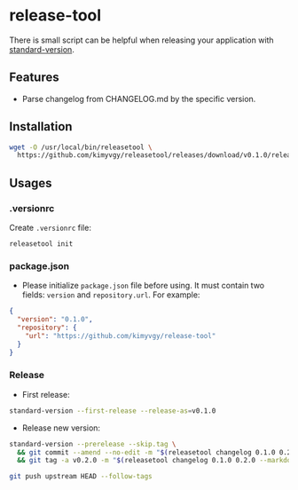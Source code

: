 # release-tool

There is small script can be helpful when releasing your application with [standard-version](https://github.com/conventional-changelog/standard-version).

## Features

- Parse changelog from CHANGELOG.md by the specific version.

## Installation

```bash
wget -O /usr/local/bin/releasetool \
  https://github.com/kimyvgy/releasetool/releases/download/v0.1.0/releasetool-v0.1.0
```

## Usages

### .versionrc

Create `.versionrc` file:

```
releasetool init
```

### package.json

- Please initialize `package.json` file before using.
It must contain two fields: `version` and `repository.url`. For example:
```json
{
  "version": "0.1.0",
  "repository": {
    "url": "https://github.com/kimyvgy/release-tool"
  }
}
```

### Release

- First release:
```bash
standard-version --first-release --release-as=v0.1.0
```

- Release new version:
```bash
standard-version --prerelease --skip.tag \
  && git commit --amend --no-edit -m "$(releasetool changelog 0.1.0 0.2.0)" \
  && git tag -a v0.2.0 -m "$(releasetool changelog 0.1.0 0.2.0 --markdown)"

git push upstream HEAD --follow-tags
```
